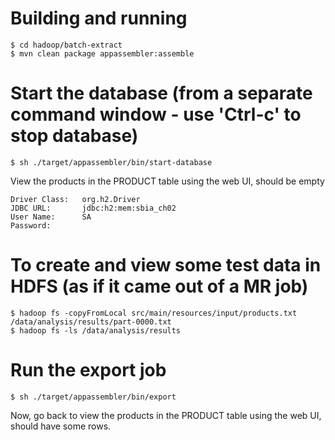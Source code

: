 # Building and running

    $ cd hadoop/batch-extract
    $ mvn clean package appassembler:assemble

# Start the database (from a separate command window - use 'Ctrl-c' to stop database)

    $ sh ./target/appassembler/bin/start-database

View the products in the PRODUCT table using the web UI, should be empty

    Driver Class:	org.h2.Driver
    JDBC URL:		jdbc:h2:mem:sbia_ch02
    User Name:		SA
    Password:

# To create and view some test data in HDFS (as if it came out of a MR job)

    $ hadoop fs -copyFromLocal src/main/resources/input/products.txt /data/analysis/results/part-0000.txt
    $ hadoop fs -ls /data/analysis/results

# Run the export job

    $ sh ./target/appassembler/bin/export

Now, go back to view the products in the PRODUCT table using the web UI, should have some rows.




